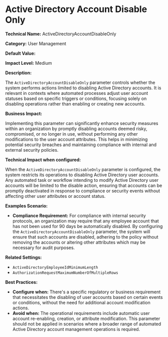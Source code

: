 # Active Directory Account Disable Only

**Technical Name:** ActiveDirectoryAccountDisableOnly

**Category:** User Management

**Default Value:**

**Impact Level:** Medium

**Description:**

The `ActiveDirectoryAccountDisableOnly` parameter controls whether the system performs actions limited to disabling Active Directory accounts. It is relevant in contexts where automated processes adjust user account statuses based on specific triggers or conditions, focusing solely on disabling operations rather than enabling or creating new accounts. 

**Business Impact:**

Implementing this parameter can significantly enhance security measures within an organization by promptly disabling accounts deemed risky, compromised, or no longer in use, without performing any other modifications to the user account attributes. This helps in minimizing potential security breaches and maintaining compliance with internal and external security policies. 

**Technical Impact when configured:**

When the `ActiveDirectoryAccountDisableOnly` parameter is configured, the system restricts its operations to disabling Active Directory user accounts. Any automated task or workflow intending to modify Active Directory user accounts will be limited to the disable action, ensuring that accounts can be promptly deactivated in response to compliance or security events without affecting other user attributes or account status.

**Examples Scenario:**

- **Compliance Requirement:** For compliance with internal security protocols, an organization may require that any employee account that has not been used for 90 days be automatically disabled. By configuring the `ActiveDirectoryAccountDisableOnly` parameter, the system will ensure that such accounts are disabled, adhering to the policy without removing the accounts or altering other attributes which may be necessary for audit purposes.

**Related Settings:**

- `ActiveDirectoryEmployeeIdMinimumLength`
- `AuthorizationRequestMaximumNumberOfMultipleRows`

**Best Practices:** 

- **Configure when:** There's a specific regulatory or business requirement that necessitates the disabling of user accounts based on certain events or conditions, without the need for additional account modification actions.
- **Avoid when:** The operational requirements include automatic user account re-enabling, creation, or attribute modification. This parameter should not be applied in scenarios where a broader range of automated Active Directory account management operations is required.